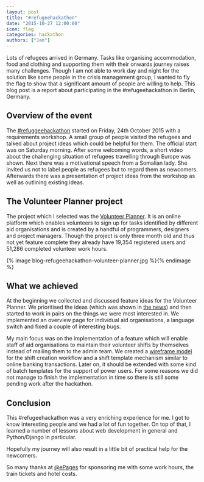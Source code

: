 ```yaml
---
layout: post
title: "#refugeehackathon"
date: "2015-10-27 12:00:00"
icon: flag
categories: hackathon
authors: ["Jan"]
---
```


Lots of refugees arrived in Germany.
Tasks like organising accommodation, food and clothing and supporting them with their onwards journey raises many challenges.
Though I am not able to work day and night for the solution like some people in the crisis management group, I wanted to fly the flag to show that a significant amount of people are willing to help.
This blog post is a report about participating in the #refugeehackathon in Berlin, Germany.

## Overview of the event

The [#refuggeehackathon](https://twitter.com/search?src=typd&q=%23refugeehackathon) started on Friday, 24th October 2015 with a requirements workshop.
A small group of people visited the refugees and talked about project ideas which could be helpful for them.
The official start was on Saturday morning.
After some welcoming words, a short video about the challenging situation of refugees travelling through Europe was shown.
Next there was a motivational speech from a Somalian lady.
She invited us not to label people as refugees but to regard them as newcomers.
Afterwards there was a presentation of project ideas from the workshop as well as outlining existing ideas.

## The Volunteer Planner project

The project which I selected was the [Volunteer Planner](https://volunteer-planner.org/).
It is an online platform which enables volunteers to sign up for tasks identified
by different aid organisations and is created by a handful of programmers, designers and project managers.
Though the project is only three month old and thus not yet feature complete they already have 19,354 registered users and 51,286 completed volunteer work hours.

{% image blog-refugeehackathon-volunteer-planner.jpg %}{% endimage %}

## What we achieved

At the beginning we collected and discussed feature ideas for the Volunteer Planner.
We prioritised the ideas (which was shown in
[the news](http://www.heute.de/refugee-hackathon-in-berlin-digitale-fluechtlingshilfe-in-48-stunden-von-it-leuten-40700228.html)) and then started to work in pairs on the things we were most interested in.
We implemented an overview page for individual aid organisations, a language switch and fixed a couple of interesting bugs.

My main focus was on the implementation of a feature which will enable staff of aid organisations to maintain their volunteer shifts by themselves instead of mailing them to the admin team.
We created a [wireframe model](https://gomockingbird.com/projects/fnzc6qu) for the shift creation workflow and a shift template mechanism similar to online banking transactions.
Later on, it should be extended with some kind of batch templates for the support of power users.
For some reasons we did not manage to finish the implementation in time so there is still some pending work after the hackathon.

## Conclusion

This #refugeehackathon was a very enriching experience for me.
I got to know interesting people and we had a lot of fun together.
On top of that, I learned a number of lessons about web development in general and Python/Django in particular.

Hopefully my journey will also result in a little bit of practical help for the newcomers.

So many thanks at [@ePages](https://twitter.com/ePages) for sponsoring me with some work hours, the train tickets and hotel costs.
